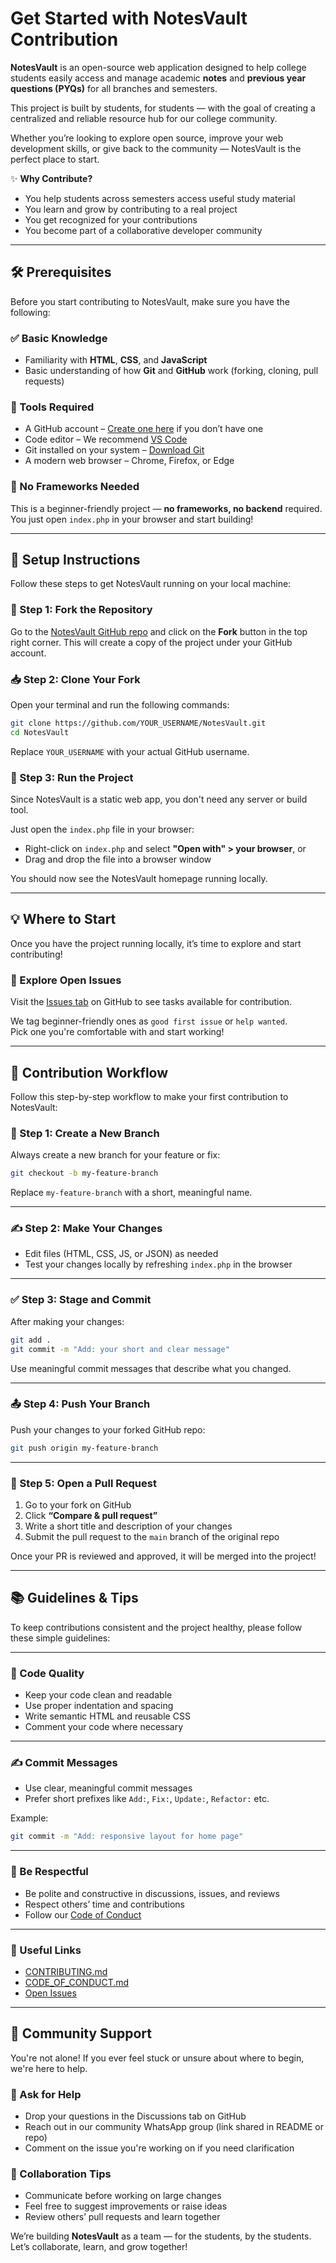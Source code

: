# Get Started with NotesVault Contribution

**NotesVault** is an open-source web application designed to help college students easily access and manage academic **notes** and **previous year questions (PYQs)** for all branches and semesters.

This project is built by students, for students — with the goal of creating a centralized and reliable resource hub for our college community.

Whether you’re looking to explore open source, improve your web development skills, or give back to the community — NotesVault is the perfect place to start.

✨ **Why Contribute?**
- You help students across semesters access useful study material
- You learn and grow by contributing to a real project
- You get recognized for your contributions
- You become part of a collaborative developer community

---


## 🛠️ Prerequisites

Before you start contributing to NotesVault, make sure you have the following:

### ✅ Basic Knowledge
- Familiarity with **HTML**, **CSS**, and **JavaScript**
- Basic understanding of how **Git** and **GitHub** work (forking, cloning, pull requests)

### 🧰 Tools Required
- A GitHub account – [Create one here](https://github.com/join) if you don’t have one
- Code editor – We recommend [VS Code](https://code.visualstudio.com/)
- Git installed on your system – [Download Git](https://git-scm.com/downloads)
- A modern web browser – Chrome, Firefox, or Edge

### 🚫 No Frameworks Needed
This is a beginner-friendly project — **no frameworks, no backend** required.  
You just open `index.php` in your browser and start building!

---


## 🔧 Setup Instructions

Follow these steps to get NotesVault running on your local machine:

### 📌 Step 1: Fork the Repository
Go to the [NotesVault GitHub repo](https://github.com/opensource-society/NotesVault) and click on the **Fork** button in the top right corner. This will create a copy of the project under your GitHub account.

### 📥 Step 2: Clone Your Fork
Open your terminal and run the following commands:

```bash
git clone https://github.com/YOUR_USERNAME/NotesVault.git
cd NotesVault
````

Replace `YOUR_USERNAME` with your actual GitHub username.

### 🧪 Step 3: Run the Project

Since NotesVault is a static web app, you don't need any server or build tool.

Just open the `index.php` file in your browser:

* Right-click on `index.php` and select **"Open with" > your browser**, or
* Drag and drop the file into a browser window

You should now see the NotesVault homepage running locally.



---


## 💡 Where to Start

Once you have the project running locally, it’s time to explore and start contributing!


### 🔎 Explore Open Issues

Visit the [Issues tab](https://github.com/opensource-society/NotesVault/issues) on GitHub to see tasks available for contribution.

We tag beginner-friendly ones as `good first issue` or `help wanted`.  
Pick one you're comfortable with and start working!

---

## 🔁 Contribution Workflow

Follow this step-by-step workflow to make your first contribution to NotesVault:

### 🌿 Step 1: Create a New Branch

Always create a new branch for your feature or fix:

```bash
git checkout -b my-feature-branch
````

Replace `my-feature-branch` with a short, meaningful name.

---

### ✍️ Step 2: Make Your Changes

* Edit files (HTML, CSS, JS, or JSON) as needed
* Test your changes locally by refreshing `index.php` in the browser

---

### ✅ Step 3: Stage and Commit

After making your changes:

```bash
git add .
git commit -m "Add: your short and clear message"
```

Use meaningful commit messages that describe what you changed.

---

### 📤 Step 4: Push Your Branch

Push your changes to your forked GitHub repo:

```bash
git push origin my-feature-branch
```

---

### 🚀 Step 5: Open a Pull Request

1. Go to your fork on GitHub
2. Click **“Compare & pull request”**
3. Write a short title and description of your changes
4. Submit the pull request to the `main` branch of the original repo



Once your PR is reviewed and approved, it will be merged into the project!



---


## 📚 Guidelines & Tips

To keep contributions consistent and the project healthy, please follow these simple guidelines:

---

### 🧼 Code Quality

- Keep your code clean and readable
- Use proper indentation and spacing
- Write semantic HTML and reusable CSS
- Comment your code where necessary

---

### ✍️ Commit Messages

- Use clear, meaningful commit messages
- Prefer short prefixes like `Add:`, `Fix:`, `Update:`, `Refactor:` etc.

Example:
```bash
git commit -m "Add: responsive layout for home page"
````

---

### 💬 Be Respectful

* Be polite and constructive in discussions, issues, and reviews
* Respect others’ time and contributions
* Follow our [Code of Conduct](CODE_OF_CONDUCT.md)

---

### 🔗 Useful Links

* [CONTRIBUTING.md](CONTRIBUTING.md)
* [CODE\_OF\_CONDUCT.md](CODE_OF_CONDUCT.md)
* [Open Issues](https://github.com/opensource-society/NotesVault/issues)

---


## 🙌 Community Support

You're not alone! If you ever feel stuck or unsure about where to begin, we're here to help.

### 📣 Ask for Help

- Drop your questions in the Discussions tab on GitHub
- Reach out in our community WhatsApp group (link shared in README or repo)
- Comment on the issue you're working on if you need clarification


### 🤝 Collaboration Tips

- Communicate before working on large changes
- Feel free to suggest improvements or raise ideas
- Review others’ pull requests and learn together


We’re building **NotesVault** as a team — for the students, by the students.  
Let’s collaborate, learn, and grow together!
